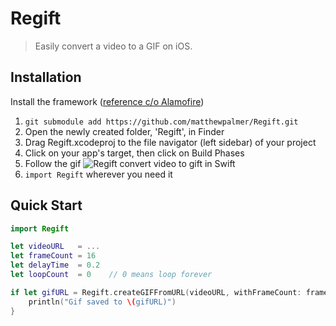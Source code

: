 # Regift
> Easily convert a video to a GIF on iOS.

## Installation
Install the framework ([reference c/o Alamofire](https://github.com/Alamofire/Alamofire))

1. `git submodule add https://github.com/matthewpalmer/Regift.git`
2. Open the newly created folder, 'Regift', in Finder
3. Drag Regift.xcodeproj to the file navigator (left sidebar) of your project
4. Click on your app's target, then click on Build Phases
5. Follow the gif ![Regift convert video to gift in Swift](http://i.imgur.com/cwB8tAI.gif)
6. `import Regift` wherever you need it

## Quick Start
```swift
import Regift
```

```swift
let videoURL   = ...
let frameCount = 16
let delayTime  = 0.2
let loopCount  = 0    // 0 means loop forever

if let gifURL = Regift.createGIFFromURL(videoURL, withFrameCount: frameCount, delayTime: delayTime, loopCount: loopCount) {
    println("Gif saved to \(gifURL)")
}
```